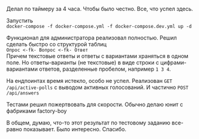 
Делал по таймеру за 4 часа. Чтобы было честно.
Все, что успел здесь. 

Запустить  
`docker-compose -f docker-compose.yml -f docker-compose.dev.yml up -d`

Функционал для администратора реализовал полностью. 
Решил сделать быстро со структурой таблиц  
`Опрос <-fk- Вопрос <-fk- Ответ`  
Причем текстовые ответы и ответы с вариантами 
храняться в одном поле. Но ответы-варианты (не текстовые) в виде строки с цифрами-вариантами ответов, 
разделенные пробелом, например `1 3 4`.

На ендпоинтах время истекло, особо не успел. 
Реализован `GET /api/active-polls` с выводом активных голосований. 
И частично `POST /api/answers`

Тестами решил пожертвовать для скорости.
Обычно делаю юнит с фабриками factory-boy

В общем, думаю, что-то этот результат по тестовому заданию все-равно показывает.
Было интересно. Спасибо.
